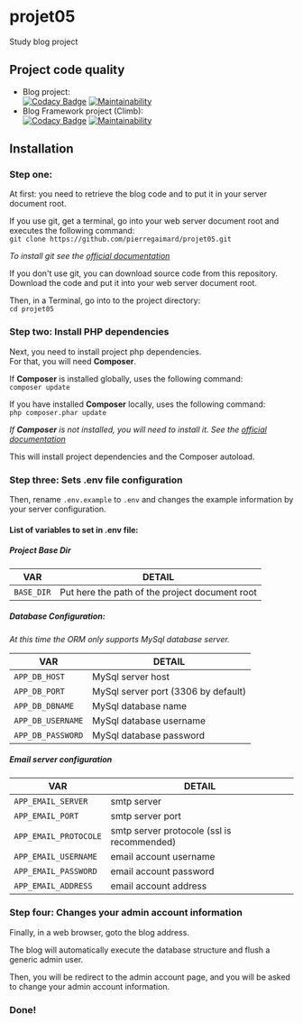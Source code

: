 # projet05
Study blog project

## Project code quality
- Blog project:  
[![Codacy Badge](https://app.codacy.com/project/badge/Grade/fb086120a32c48b898f0c3b0a967c5cc)](https://www.codacy.com/gh/pierregaimard/projet05/dashboard?utm_source=github.com&amp;utm_medium=referral&amp;utm_content=pierregaimard/projet05&amp;utm_campaign=Badge_Grade)
[![Maintainability](https://api.codeclimate.com/v1/badges/b3dfb0450ca8b4ec8ba2/maintainability)](https://codeclimate.com/github/pierregaimard/projet05/maintainability)
- Blog Framework project (Climb):  
[![Codacy Badge](https://app.codacy.com/project/badge/Grade/74ddf10f3de442518d2a08eb637a4c2c)](https://www.codacy.com/gh/pierregaimard/climb/dashboard?utm_source=github.com&amp;utm_medium=referral&amp;utm_content=pierregaimard/climb&amp;utm_campaign=Badge_Grade)
[![Maintainability](https://api.codeclimate.com/v1/badges/515362bf623805575542/maintainability)](https://codeclimate.com/github/pierregaimard/climb/maintainability)

## Installation
### Step one:
At first: you need to retrieve the blog code and to put it in your server document root.

If you use git, get a terminal, go into your web server document root and
executes the following command:  
`git clone https://github.com/pierregaimard/projet05.git`

_To install git see the [official documentation](https://git-scm.com/book/en/v2/Getting-Started-Installing-Git)_

If you don't use git, you can download source code from this repository.
Download the code and put it into your web server document root.

Then, in a Terminal, go into to the project directory:  
`cd projet05`

### Step two: Install PHP dependencies
Next, you need to install project php dependencies.  
For that, you will need **Composer**.

If **Composer** is installed globally, uses the following command:  
`composer update`

If you have installed **Composer** locally, uses the following command:  
`php composer.phar update`

_If **Composer** is not installed, you will need to install it.
See the [official documentation](https://getcomposer.org/download/)_

This will install project dependencies and the Composer autoload.

### Step three: Sets .env file configuration
Then, rename `.env.example` to `.env` and changes the example information
by your server configuration.

#### List of variables to set in .env file:
##### Project Base Dir

VAR | DETAIL
--- | ---
`BASE_DIR` | Put here the path of the project document root

##### Database Configuration:  
_At this time the ORM only supports MySql database server._
 
VAR | DETAIL
--- | ---
`APP_DB_HOST` | MySql server host
`APP_DB_PORT` | MySql server port (3306 by default)
`APP_DB_DBNAME` | MySql database name
`APP_DB_USERNAME` | MySql database username
`APP_DB_PASSWORD` | MySql database password

##### Email server configuration

VAR | DETAIL
--- | ---
`APP_EMAIL_SERVER` | smtp server
`APP_EMAIL_PORT` | smtp server port
`APP_EMAIL_PROTOCOLE` | smtp server protocole (ssl is recommended)
`APP_EMAIL_USERNAME` | email account username
`APP_EMAIL_PASSWORD` | email account password
`APP_EMAIL_ADDRESS` | email account address

### Step four: Changes your admin account information
Finally, in a web browser, goto the blog address.

The blog will automatically execute the database structure and flush a generic
admin user.

Then, you will be redirect to the admin account page, and you will be
asked to change your admin account information.

### Done!


